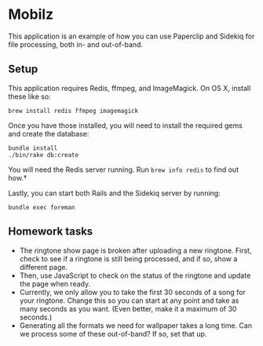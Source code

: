# Mobilz

This application is an example of how you can use Paperclip and Sidekiq for
file processing, both in- and out-of-band.

## Setup

This application requires Redis, ffmpeg, and ImageMagick. On OS X, install these
like so:

```
brew install redis ffmpeg imagemagick
```

Once you have those installed, you will need to install the required gems and
create the database:

```
bundle install
./bin/rake db:create
```

You will need the Redis server running. Run `brew info redis` to find out how.†

Lastly, you can start both Rails and the Sidekiq server by running:

```
bundle exec foreman
```

## Homework tasks

* The ringtone show page is broken after uploading a new ringtone. First, check
to see if a ringtone is still being processed, and if so, show a different
page.
* Then, use JavaScript to check on the status of the ringtone and update the
page when ready.
* Currently, we only allow you to take the first 30 seconds of a song for your
ringtone. Change this so you can start at any point and take as many seconds as
you want. (Even better, make it a maximum of 30 seconds.)
* Generating all the formats we need for wallpaper takes a long time. Can we
process some of these out-of-band? If so, set that up.
